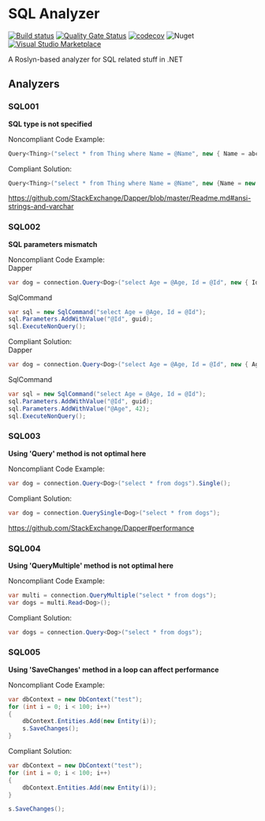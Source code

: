 # SQL Analyzer

[![Build status](https://ci.appveyor.com/api/projects/status/wbpd1xk21drdqy0t?svg=true)](https://ci.appveyor.com/project/olsh/sql-analyzer-net)
[![Quality Gate Status](https://sonarcloud.io/api/project_badges/measure?project=sql-analyzer-net&metric=alert_status)](https://sonarcloud.io/dashboard?id=sql-analyzer-net)
[![codecov](https://codecov.io/gh/olsh/sql-analyzer-net/branch/master/graph/badge.svg)](https://codecov.io/gh/olsh/sql-analyzer-net)
![Nuget](https://img.shields.io/nuget/v/SqlAnalyzer.Net)
[![Visual Studio Marketplace](https://img.shields.io/vscode-marketplace/v/olsh.sqlanalyzer.svg)](https://marketplace.visualstudio.com/items?itemName=olsh.sqlanalyzer)


A Roslyn-based analyzer for SQL related stuff in .NET


## Analyzers

### SQL001
**SQL type is not specified**

Noncompliant Code Example:  
```csharp
Query<Thing>("select * from Thing where Name = @Name", new { Name = abcde });
```

Compliant Solution:  
```csharp
Query<Thing>("select * from Thing where Name = @Name", new {Name = new DbString { Value = "abcde", IsFixedLength = true, Length = 10, IsAnsi = true }});
```

https://github.com/StackExchange/Dapper/blob/master/Readme.md#ansi-strings-and-varchar


### SQL002
**SQL parameters mismatch**

Noncompliant Code Example:  
Dapper
```csharp
var dog = connection.Query<Dog>("select Age = @Age, Id = @Id", new { Id = guid });
```

SqlCommand
```csharp
var sql = new SqlCommand("select Age = @Age, Id = @Id");
sql.Parameters.AddWithValue("@Id", guid);
sql.ExecuteNonQuery();
```

Compliant Solution:  
Dapper
```csharp
var dog = connection.Query<Dog>("select Age = @Age, Id = @Id", new { Age = (int?)null, Id = guid });
```

SqlCommand
```csharp
var sql = new SqlCommand("select Age = @Age, Id = @Id");
sql.Parameters.AddWithValue("@Id", guid);
sql.Parameters.AddWithValue("@Age", 42);
sql.ExecuteNonQuery();
```

### SQL003
**Using 'Query' method is not optimal here**

Noncompliant Code Example:  
```csharp
var dog = connection.Query<Dog>("select * from dogs").Single();
```

Compliant Solution:  
```csharp
var dog = connection.QuerySingle<Dog>("select * from dogs");
```

https://github.com/StackExchange/Dapper#performance

### SQL004
**Using 'QueryMultiple' method is not optimal here**

Noncompliant Code Example:  
```csharp
var multi = connection.QueryMultiple("select * from dogs");
var dogs = multi.Read<Dog>();
```

Compliant Solution:  
```csharp
var dogs = connection.Query<Dog>("select * from dogs");
```

### SQL005

**Using 'SaveChanges' method in a loop can affect performance**

Noncompliant Code Example:  
```csharp
var dbContext = new DbContext("test");
for (int i = 0; i < 100; i++)
{
    dbContext.Entities.Add(new Entity(i));
    s.SaveChanges();
}
```

Compliant Solution:  
```csharp
var dbContext = new DbContext("test");
for (int i = 0; i < 100; i++)
{
    dbContext.Entities.Add(new Entity(i));
}

s.SaveChanges();
```
